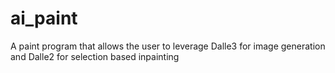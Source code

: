 # ai_paint
A paint program that allows the user to leverage Dalle3 for image generation and Dalle2 for selection based inpainting
